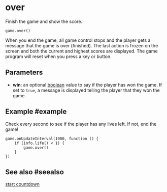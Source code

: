 # over

Finish the game and show the score.

```sig
game.over()
```

When you end the game, all game control stops and the player gets a message that the game is over (finished). The last action is frozen on the screen and both the current and highest scores are displayed. The game program will reset when you press a key or button.

## Parameters

* **win**: an optional [boolean](/types/boolean) value to say if the player has won the game. If set to `true`, a message is displayed telling the player that they won the game.

## Example #example

Check every second to see if the player has any lives left. If not, end the game!

```blocks
game.onUpdateInterval(1000, function () {
	if (info.life() < 1) {
        game.over()
    }
})
```

## See also #seealso

[start countdown](/reference/info/start-countdown)